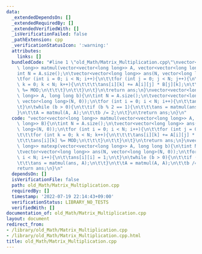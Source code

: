 ```yaml
---
data:
  _extendedDependsOn: []
  _extendedRequiredBy: []
  _extendedVerifiedWith: []
  _isVerificationFailed: false
  _pathExtension: cpp
  _verificationStatusIcon: ':warning:'
  attributes:
    links: []
  bundledCode: "#line 1 \"old_Math/Matrix_Multiplication.cpp\"\nvector<vector<long\
    \ long>> matmul(vector<vector<long long>> A, vector<vector<long long>> B){\n\t\
    int N = A.size();\n\tvector<vector<long long>> ans(N, vector<long long>(N, 0));\n\
    \tfor (int i = 0; i < N; i++){\n\t\tfor (int j = 0; j < N; j++){\n\t\t\tfor (int\
    \ k = 0; k < N; k++){\n\t\t\t\tans[i][k] += A[i][j] * B[j][k];\n\t\t\t\tans[i][k]\
    \ %= MOD;\n\t\t\t}\n\t\t}\n\t}\n\treturn ans;\n}\nvector<vector<long long>> matexp(vector<vector<long\
    \ long>> A, long long b){\n\tint N = A.size();\n\tvector<vector<long long>> ans(N,\
    \ vector<long long>(N, 0));\n\tfor (int i = 0; i < N; i++){\n\t\tans[i][i] = 1;\n\
    \t}\n\twhile (b > 0){\n\t\tif (b % 2 == 1){\n\t\t\tans = matmul(ans, A);\n\t\t\
    }\n\t\tA = matmul(A, A);\n\t\tb /= 2;\n\t}\n\treturn ans;\n}\n"
  code: "vector<vector<long long>> matmul(vector<vector<long long>> A, vector<vector<long\
    \ long>> B){\n\tint N = A.size();\n\tvector<vector<long long>> ans(N, vector<long\
    \ long>(N, 0));\n\tfor (int i = 0; i < N; i++){\n\t\tfor (int j = 0; j < N; j++){\n\
    \t\t\tfor (int k = 0; k < N; k++){\n\t\t\t\tans[i][k] += A[i][j] * B[j][k];\n\t\
    \t\t\tans[i][k] %= MOD;\n\t\t\t}\n\t\t}\n\t}\n\treturn ans;\n}\nvector<vector<long\
    \ long>> matexp(vector<vector<long long>> A, long long b){\n\tint N = A.size();\n\
    \tvector<vector<long long>> ans(N, vector<long long>(N, 0));\n\tfor (int i = 0;\
    \ i < N; i++){\n\t\tans[i][i] = 1;\n\t}\n\twhile (b > 0){\n\t\tif (b % 2 == 1){\n\
    \t\t\tans = matmul(ans, A);\n\t\t}\n\t\tA = matmul(A, A);\n\t\tb /= 2;\n\t}\n\t\
    return ans;\n}\n"
  dependsOn: []
  isVerificationFile: false
  path: old_Math/Matrix_Multiplication.cpp
  requiredBy: []
  timestamp: '2022-07-19 22:14:43+09:00'
  verificationStatus: LIBRARY_NO_TESTS
  verifiedWith: []
documentation_of: old_Math/Matrix_Multiplication.cpp
layout: document
redirect_from:
- /library/old_Math/Matrix_Multiplication.cpp
- /library/old_Math/Matrix_Multiplication.cpp.html
title: old_Math/Matrix_Multiplication.cpp
---
```

